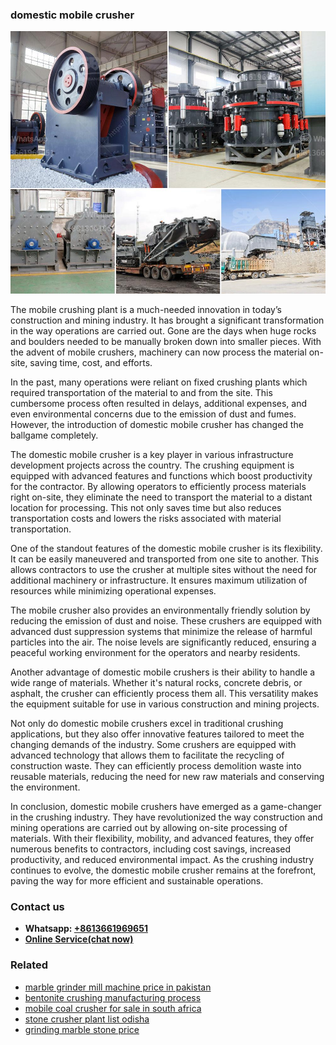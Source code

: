 <h3>domestic mobile crusher</h3><img src='1702260266.jpg' alt=''><p>The mobile crushing plant is a much-needed innovation in today’s construction and mining industry. It has brought a significant transformation in the way operations are carried out. Gone are the days when huge rocks and boulders needed to be manually broken down into smaller pieces. With the advent of mobile crushers, machinery can now process the material on-site, saving time, cost, and efforts.</p><p>In the past, many operations were reliant on fixed crushing plants which required transportation of the material to and from the site. This cumbersome process often resulted in delays, additional expenses, and even environmental concerns due to the emission of dust and fumes. However, the introduction of domestic mobile crusher has changed the ballgame completely.</p><p>The domestic mobile crusher is a key player in various infrastructure development projects across the country. The crushing equipment is equipped with advanced features and functions which boost productivity for the contractor. By allowing operators to efficiently process materials right on-site, they eliminate the need to transport the material to a distant location for processing. This not only saves time but also reduces transportation costs and lowers the risks associated with material transportation.</p><p>One of the standout features of the domestic mobile crusher is its flexibility. It can be easily maneuvered and transported from one site to another. This allows contractors to use the crusher at multiple sites without the need for additional machinery or infrastructure. It ensures maximum utilization of resources while minimizing operational expenses.</p><p>The mobile crusher also provides an environmentally friendly solution by reducing the emission of dust and noise. These crushers are equipped with advanced dust suppression systems that minimize the release of harmful particles into the air. The noise levels are significantly reduced, ensuring a peaceful working environment for the operators and nearby residents.</p><p>Another advantage of domestic mobile crushers is their ability to handle a wide range of materials. Whether it's natural rocks, concrete debris, or asphalt, the crusher can efficiently process them all. This versatility makes the equipment suitable for use in various construction and mining projects.</p><p>Not only do domestic mobile crushers excel in traditional crushing applications, but they also offer innovative features tailored to meet the changing demands of the industry. Some crushers are equipped with advanced technology that allows them to facilitate the recycling of construction waste. They can efficiently process demolition waste into reusable materials, reducing the need for new raw materials and conserving the environment.</p><p>In conclusion, domestic mobile crushers have emerged as a game-changer in the crushing industry. They have revolutionized the way construction and mining operations are carried out by allowing on-site processing of materials. With their flexibility, mobility, and advanced features, they offer numerous benefits to contractors, including cost savings, increased productivity, and reduced environmental impact. As the crushing industry continues to evolve, the domestic mobile crusher remains at the forefront, paving the way for more efficient and sustainable operations.</p><h3>Contact us</h3><ul><li><strong>Whatsapp:&nbsp;<a href="https://wa.me/8613661969651">+8613661969651</a></strong></li><li><a href="https://swt.shibang-china.com/?git&amp;zhl&amp;domestic mobile crusher"><strong>Online Service(chat now)</strong></a></li></ul><h3>Related</h3><ul><li><a href='marble grinder mill machine price in pakistan.md'>marble grinder mill machine price in pakistan</a></li><li><a href='bentonite crushing manufacturing process.md'>bentonite crushing manufacturing process</a></li><li><a href='mobile coal crusher for sale in south africa.md'>mobile coal crusher for sale in south africa</a></li><li><a href='stone crusher plant list odisha.md'>stone crusher plant list odisha</a></li><li><a href='grinding marble stone price.md'>grinding marble stone price</a></li></ul>
